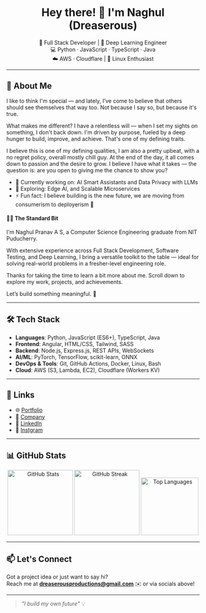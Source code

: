 <h1 align="center">Hey there! 👋 I'm Naghul (Dreaserous)</h1>

<p align="center">
  🧠 Full Stack Developer | 🤖 Deep Learning Engineer <br>
  💻 Python · JavaScript · TypeScript · Java <br>
  ☁️ AWS · Cloudflare | 🐧 Linux Enthusiast <br>
</p>

---

## 🧩 About Me

I like to think I'm special — and lately, I’ve come to believe that others should see themselves that way too. Not because I say so, but because it's true.

What makes me different? I have a relentless will — when I set my sights on something, I don't back down. I'm driven by purpose, fueled by a deep hunger to build, improve, and achieve. That's one of my defining traits.

I believe this is one of my defining qualities, I am also a pretty upbeat, with a no regret policy, overall mostly chill guy. At the end of the day, it all comes down to passion and the desire to grow. I believe I have what it takes — the question is: are you open to giving me the chance to show you?

- 🔭 Currently working on: AI Smart Assistants and Data Privacy with LLMs
- 🌱 Exploring: Edge AI, and Scalable Microservices  
- ⚡ Fun fact: I believe building is the new future, we are moving from consumerism to deployerism 🚀

#### 👨‍💻 The Standard Bit

I'm Naghul Pranav A S, a Computer Science Engineering graduate from NIT Puducherry.

With extensive experience across Full Stack Development, Software Testing, and Deep Learning, I bring a versatile toolkit to the table — ideal for solving real-world problems in a fresher-level engineering role.

Thanks for taking the time to learn a bit more about me. Scroll down to explore my work, projects, and achievements.

Let’s build something meaningful. 🚀

---

## 🛠️ Tech Stack

- **Languages**: Python, JavaScript (ES6+), TypeScript, Java  
- **Frontend**: Angular, HTML/CSS, Tailwind, SASS  
- **Backend**: Node.js, Express.js, REST APIs, WebSockets  
- **AI/ML**: PyTorch, TensorFlow, scikit-learn, ONNX  
- **DevOps & Tools**: Git, GitHub Actions, Docker, Linux, Bash  
- **Cloud**: AWS (S3, Lambda, EC2), Cloudflare (Workers KV)

---

## 🔗 Links

- 🌐 [Portfolio](https://dreaserous.netlify.app)  
- 🏢 [Company](https://everglade.in)  
- 💼 [LinkedIn](https://linkedin.com/in/dreaserous/)  
- 📸 [Instgram](https://www.instagram.com/dreaserousproductions/)  

---

## 📊 GitHub Stats

<!-- GPRM STATS WIDGETS -->
<p align="center">
  <img src="https://github-readme-stats.vercel.app/api?username=DreaserousProductions&show_icons=true&theme=radical&border_radius=10" alt="GitHub Stats" height="170"/>
  <img src="https://streak-stats.demolab.com/?user=DreaserousProductions&theme=radical&border_radius=10" alt="GitHub Streak" height="170"/>
  <img src="https://github-readme-stats.vercel.app/api/top-langs/?username=DreaserousProductions&layout=compact&theme=radical&langs_count=8" alt="Top Languages" height="150"/>
</p>

---

## 📫 Let's Connect

Got a project idea or just want to say hi?  
Reach me at **dreaserousproductions@gmail.com** ✉️ or via socials above!

---

> *"I build my own future"* 💡